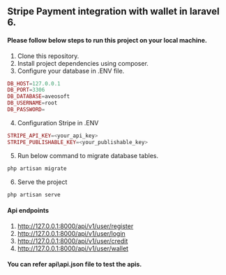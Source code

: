 ## Stripe Payment integration with wallet in laravel 6.


#### Please follow below steps to run this project on your local machine.

1. Clone this repository.
2. Install project dependencies using composer.
3. Configure your database in .ENV file.
```php
DB_HOST=127.0.0.1
DB_PORT=3306
DB_DATABASE=aveosoft
DB_USERNAME=root
DB_PASSWORD=
```
4. Configuration Stripe in .ENV
```php
STRIPE_API_KEY=<your_api_key>
STRIPE_PUBLISHABLE_KEY=<your_publishable_key>
```
5. Run below command to migrate database tables.
```php
php artisan migrate
```
6. Serve the project
```php
php artisan serve
```

#### Api endpoints
1.  http://127.0.0.1:8000/api/v1/user/register
2.  http://127.0.0.1:8000/api/v1/user/login
3.  http://127.0.0.1:8000/api/v1/user/credit
4.  http://127.0.0.1:8000/api/v1/user/wallet

#### You can refer api\api.json file to test the apis. 